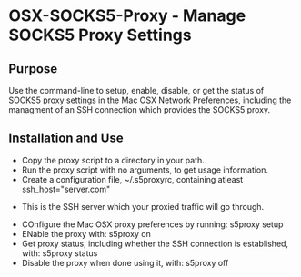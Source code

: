 # OSX-SOCKS5-Proxy - Manage SOCKS5 Proxy Settings
## Purpose
Use the command-line to setup, enable, disable, or get the status of SOCKS5 proxy settings in the Mac OSX Network Preferences, including the managment of an SSH connection which provides the SOCKS5 proxy.
## Installation and Use
* Copy the proxy script to a directory in your path.
* Run the proxy script with no arguments, to get usage information.
* Create a configuration file, ~/.s5proxyrc, containing atleast
ssh_host="server.com"
- This is the SSH server which your proxied traffic will go through.
* COnfigure the Mac OSX proxy preferences by running: s5proxy setup
* ENable the proxy with: s5proxy on
* Get proxy status, including whether the SSH connection is established, with: s5proxy status
* Disable the proxy when done using it, with: s5proxy off


